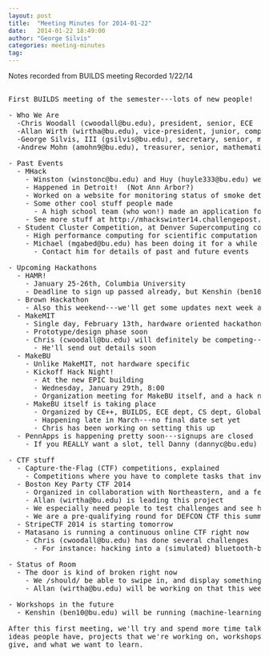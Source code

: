 ```yaml
---
layout: post
title:  "Meeting Minutes for 2014-01-22"
date:   2014-01-22 18:49:00
author: "George Silvis"
categories: meeting-minutes
tag: 
---
```


Notes recorded from BUILDS meeting
Recorded 1/22/14

<!-- more -->

<pre>

First BUILDS meeting of the semester---lots of new people!

- Who We Are
  -Chris Woodall (cwoodall@bu.edu), president, senior, ECE
  -Allan Wirth (wirtha@bu.edu), vice-president, junior, computer science
  -George Silvis, III (gsilvis@bu.edu), secretary, senior, mathematics
  -Andrew Mohn (amohn9@bu.edu), treasurer, senior, mathematics

- Past Events
  - MHack
    - Winston (winstonc@bu.edu) and Huy (huyle333@bu.edu) went there
    - Happened in Detroit!  (Not Ann Arbor?)
    - Worked on a website for monitoring status of smoke detectors
    - Some other cool stuff people made
      - A high school team (who won!) made an application for swipe-automating common tasks on desktops
    - See more stuff at http://mhackswinter14.challengepost.com
  - Student Cluster Competition, at Denver Supercomputing conference
    - High performance computing for scientific computation
    - Michael (mgabed@bu.edu) has been doing it for a while
      - Contact him for details of past and future events

- Upcoming Hackathons
  - HAMR!
    - January 25-26th, Columbia University
    - Deadline to sign up passed already, but Kenshin (ben10@bu.edu) will be going
  - Brown Hackathon
    - Also this weekend---we'll get some updates next week about what happened!
  - MakeMIT
    - Single day, February 13th, hardware oriented hackathon
    - Prototype/design phase soon
    - Chris (cwoodall@bu.edu) will definitely be competing---he'll set up a team too
      - He'll send out details soon
  - MakeBU
    - Unlike MakeMIT, not hardware specific
    - Kickoff Hack Night!
      - At the new EPIC building
      - Wednesday, January 29th, 8:00
      - Organization meeting for MakeBU itself, and a hack night
    - MakeBU itself is taking place
      - Organized by CE++, BUILDS, ECE dept, CS dept, Global Apps Initiative, Women in Computer Science...
      - Happening late in March---no final date set yet
      - Chris has been working on setting this up
  - PennApps is happening pretty soon---signups are closed
    - If you REALLY want a slot, tell Danny (dannyc@bu.edu) in the next 4 hours!

- CTF stuff
  - Capture-the-Flag (CTF) competitions, explained
    - Competitions where you have to complete tasks that involve traditional computer security hacking
  - Boston Key Party CTF 2014
    - Organized in collaboration with Northeastern, and a few other places
    - Allan (wirtha@bu.edu) is leading this project
    - We especially need people to test challenges and see how they are!
    - We are a pre-qualifying round for DEFCON CTF this summer!
  - StripeCTF 2014 is starting tomorrow
  - Matasano is running a continuous online CTF right now
    - Chris (cwoodall@bu.edu) has done several challenges
      - For instance: hacking into a (simulated) bluetooth-based lock

- Status of Room
  - The door is kind of broken right now
    - We /should/ be able to swipe in, and display something on the screen
    - Allan (wirtha@bu.edu) will be working on that this weekend

- Workshops in the future
  - Kenshin (ben10@bu.edu) will be running (machine-learning oriented) algorithms seminars

After this first meeting, we'll try and spend more time talking about project
ideas people have, projects that we're working on, workshops people want to
give, and what we want to learn.

</pre>
